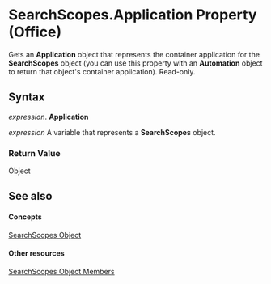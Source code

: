 
# SearchScopes.Application Property (Office)

Gets an  **Application** object that represents the container application for the **SearchScopes** object (you can use this property with an **Automation** object to return that object's container application). Read-only.


## Syntax

 _expression_. **Application**

 _expression_ A variable that represents a **SearchScopes** object.


### Return Value

Object


## See also


#### Concepts


[SearchScopes Object](ec42a522-13f3-319b-9453-a5b78c61e74c.md)
#### Other resources


[SearchScopes Object Members](2e4ad88b-25ba-02d1-b7ea-d850db076357.md)
